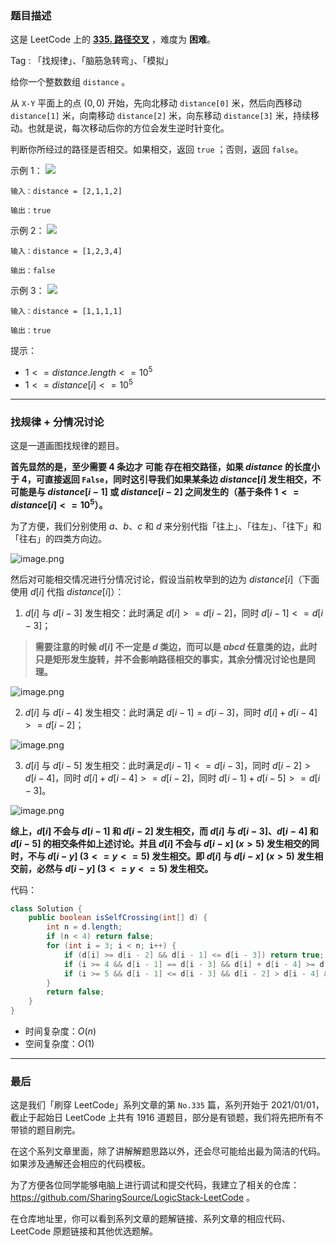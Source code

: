 ### 题目描述

这是 LeetCode 上的 **[335. 路径交叉](https://leetcode-cn.com/problems/self-crossing/solution/gong-shui-san-xie-fen-qing-kuang-tao-lun-zdrb/)** ，难度为 **困难**。

Tag : 「找规律」、「脑筋急转弯」、「模拟」



给你一个整数数组 `distance` 。

从 `X-Y` 平面上的点 $(0,0)$ 开始，先向北移动 `distance[0]` 米，然后向西移动 `distance[1]` 米，向南移动 `distance[2]` 米，向东移动 `distance[3]` 米，持续移动。也就是说，每次移动后你的方位会发生逆时针变化。

判断你所经过的路径是否相交。如果相交，返回 `true` ；否则，返回 `false`。

示例 1：
![](https://assets.leetcode.com/uploads/2021/03/14/selfcross1-plane.jpg)
```
输入：distance = [2,1,1,2]

输出：true
```
示例 2：
![](https://assets.leetcode.com/uploads/2021/03/14/selfcross2-plane.jpg)
```
输入：distance = [1,2,3,4]

输出：false
```
示例 3：
![](https://assets.leetcode.com/uploads/2021/03/14/selfcross3-plane.jpg)
```
输入：distance = [1,1,1,1]

输出：true
```

提示：
* $1 <= distance.length <= 10^5$
* $1 <= distance[i] <= 10^5$

---

### 找规律 + 分情况讨论

这是一道画图找规律的题目。

**首先显然的是，至少需要 $4$ 条边才 可能 存在相交路径，如果 $distance$ 的长度小于 $4$，可直接返回 `False`，同时这引导我们如果某条边 $distance[i]$ 发生相交，不可能是与 $distance[i - 1]$ 或 $distance[i - 2]$ 之间发生的（基于条件 $1 <= distance[i] <= 10^5$）。**

为了方便，我们分别使用 $a$、$b$、$c$ 和 $d$ 来分别代指「往上」、「往左」、「往下」和「往右」的四类方向边。

![image.png](https://pic.leetcode-cn.com/1635468548-KkscIH-image.png)

然后对可能相交情况进行分情况讨论，假设当前枚举到的边为 $distance[i]$（下面使用 $d[i]$ 代指 $distance[i]$）：

1. $d[i]$ 与 $d[i - 3]$ 发生相交：此时满足 $d[i] >= d[i - 2]$，同时 $d[i - 1] <= d[i - 3]$； 

> **需要注意的时候 $d[i]$ 不一定是 $d$ 类边，而可以是 $abcd$ 任意类的边，此时只是矩形发生旋转，并不会影响路径相交的事实，其余分情况讨论也是同理。**

![image.png](https://pic.leetcode-cn.com/1635475472-sdNYAm-image.png)

2. $d[i]$ 与 $d[i - 4]$ 发生相交：此时满足 $d[i - 1] = d[i - 3]$，同时 $d[i] + d[i - 4] >= d[i - 2]$； 

![image.png](https://pic.leetcode-cn.com/1635468492-UWemtI-image.png)

3. $d[i]$ 与 $d[i - 5]$ 发生相交：此时满足$d[i - 1] <= d[i - 3]$，同时 $d[i - 2] > d[i - 4]$，同时 $d[i] + d[i - 4] >= d[i - 2]$，同时 $d[i - 1] + d[i - 5] >= d[i - 3]$。

![image.png](https://pic.leetcode-cn.com/1635463348-zmNjqd-image.png)

**综上，$d[i]$ 不会与 $d[i - 1]$ 和 $d[i - 2]$ 发生相交，而 $d[i]$ 与 $d[i - 3]$、$d[i - 4]$ 和 $d[i - 5]$ 的相交条件如上述讨论。并且 $d[i]$ 不会与 $d[i - x]$ $(x > 5)$ 发生相交的同时，不与 $d[i - y]$ $(3 <= y <= 5)$ 发生相交。即 $d[i]$ 与 $d[i - x]$ $(x > 5)$ 发生相交前，必然与 $d[i - y]$ $(3 <= y <= 5)$ 发生相交。**

代码：
```Java
class Solution {
    public boolean isSelfCrossing(int[] d) {
        int n = d.length;
        if (n < 4) return false;
        for (int i = 3; i < n; i++) {
            if (d[i] >= d[i - 2] && d[i - 1] <= d[i - 3]) return true;
            if (i >= 4 && d[i - 1] == d[i - 3] && d[i] + d[i - 4] >= d[i - 2]) return true;
            if (i >= 5 && d[i - 1] <= d[i - 3] && d[i - 2] > d[i - 4] && d[i] + d[i - 4] >= d[i - 2] && d[i - 1] + d[i - 5] >= d[i - 3]) return true;
        }
        return false;
    }
}
```
* 时间复杂度：$O(n)$
* 空间复杂度：$O(1)$

---

### 最后

这是我们「刷穿 LeetCode」系列文章的第 `No.335` 篇，系列开始于 2021/01/01，截止于起始日 LeetCode 上共有 1916 道题目，部分是有锁题，我们将先把所有不带锁的题目刷完。

在这个系列文章里面，除了讲解解题思路以外，还会尽可能给出最为简洁的代码。如果涉及通解还会相应的代码模板。

为了方便各位同学能够电脑上进行调试和提交代码，我建立了相关的仓库：https://github.com/SharingSource/LogicStack-LeetCode 。

在仓库地址里，你可以看到系列文章的题解链接、系列文章的相应代码、LeetCode 原题链接和其他优选题解。

